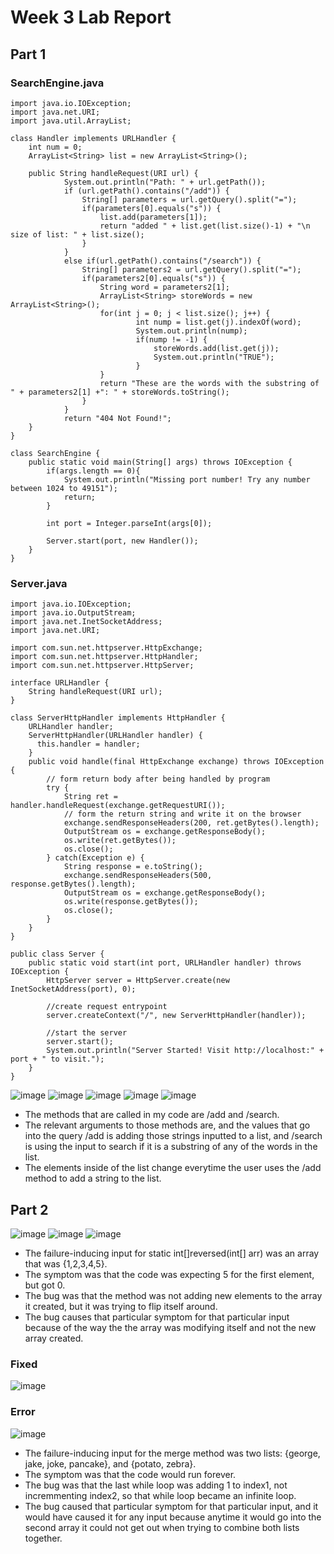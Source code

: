 # Week 3 Lab Report

## Part 1
### SearchEngine.java
~~~
import java.io.IOException;
import java.net.URI;
import java.util.ArrayList;

class Handler implements URLHandler {
    int num = 0;
    ArrayList<String> list = new ArrayList<String>();

    public String handleRequest(URI url) {
            System.out.println("Path: " + url.getPath());
            if (url.getPath().contains("/add")) {
                String[] parameters = url.getQuery().split("=");
                if(parameters[0].equals("s")) {
                    list.add(parameters[1]);
                    return "added " + list.get(list.size()-1) + "\n size of list: " + list.size();
                }
            }
            else if(url.getPath().contains("/search")) {
                String[] parameters2 = url.getQuery().split("=");
                if(parameters2[0].equals("s")) {
                    String word = parameters2[1];
                    ArrayList<String> storeWords = new ArrayList<String>();
                    for(int j = 0; j < list.size(); j++) {
                            int nump = list.get(j).indexOf(word);
                            System.out.println(nump);
                            if(nump != -1) {
                                storeWords.add(list.get(j));
                                System.out.println("TRUE");
                            }
                    }
                    return "These are the words with the substring of " + parameters2[1] +": " + storeWords.toString();
                }
            }
            return "404 Not Found!";
    }
}

class SearchEngine {
    public static void main(String[] args) throws IOException {
        if(args.length == 0){
            System.out.println("Missing port number! Try any number between 1024 to 49151");
            return;
        }

        int port = Integer.parseInt(args[0]);

        Server.start(port, new Handler());
    }
}
~~~
### Server.java
~~~
import java.io.IOException;
import java.io.OutputStream;
import java.net.InetSocketAddress;
import java.net.URI;

import com.sun.net.httpserver.HttpExchange;
import com.sun.net.httpserver.HttpHandler;
import com.sun.net.httpserver.HttpServer;

interface URLHandler {
    String handleRequest(URI url);
}

class ServerHttpHandler implements HttpHandler {
    URLHandler handler;
    ServerHttpHandler(URLHandler handler) {
      this.handler = handler;
    }
    public void handle(final HttpExchange exchange) throws IOException {
        // form return body after being handled by program
        try {
            String ret = handler.handleRequest(exchange.getRequestURI());
            // form the return string and write it on the browser
            exchange.sendResponseHeaders(200, ret.getBytes().length);
            OutputStream os = exchange.getResponseBody();
            os.write(ret.getBytes());
            os.close();
        } catch(Exception e) {
            String response = e.toString();
            exchange.sendResponseHeaders(500, response.getBytes().length);
            OutputStream os = exchange.getResponseBody();
            os.write(response.getBytes());
            os.close();
        }
    }
}

public class Server {
    public static void start(int port, URLHandler handler) throws IOException {
        HttpServer server = HttpServer.create(new InetSocketAddress(port), 0);

        //create request entrypoint
        server.createContext("/", new ServerHttpHandler(handler));

        //start the server
        server.start();
        System.out.println("Server Started! Visit http://localhost:" + port + " to visit.");
    }
}
~~~
![image](screenshots/lab2pic1.png)
![image](screenshots/lab2pic2.png)
![image](screenshots/lab2pic3.png)
![image](screenshots/lab2pic4.png)
![image](screenshots/lab2pic5.png)
- The methods that are called in my code are /add and /search.
- The relevant arguments to those methods are, and the values that go into the query /add is adding those strings inputted to a list, and /search is using the input to search if it is a substring of any of the words in the list.
- The elements inside of the list change everytime the user uses the /add method to add a string to the list. 


## Part 2

![image](screenshots/lab2pic6.png)
![image](screenshots/lab2pic10.png)
![image](screenshots/lab2pic8.png)
- The failure-inducing input for static int[]reversed(int[] arr) was an array that was {1,2,3,4,5}.
- The symptom was that the code was expecting 5 for the first element, but got 0.
- The bug was that the method was not adding new elements to the array it created, but it was trying to flip itself around.
- The bug causes that particular symptom for that particular input because of the way the the array was modifying itself and not the new array created. 

### Fixed
![image](screenshots/lab2pic9.png)
### Error
![image](screenshots/lab2pic11.png)
- The failure-inducing input for the merge method was two lists: {george, jake, joke, pancake}, and {potato, zebra}.
- The symptom was that the code would run forever.
- The bug was that the last while loop was adding 1 to index1, not incremmenting index2, so that while loop became an infinite loop.
- The bug caused that particular symptom for that particular input, and it would have caused it for any input because anytime it would go into the second array it could not get out when trying to combine both lists together.

